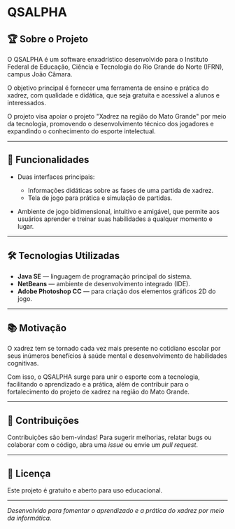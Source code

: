 # QSALPHA

## 🏆 Sobre o Projeto

O QSALPHA é um software enxadrístico desenvolvido para o Instituto Federal de Educação, Ciência e Tecnologia do Rio Grande do Norte (IFRN), campus João Câmara.  

O objetivo principal é fornecer uma ferramenta de ensino e prática do xadrez, com qualidade e didática, que seja gratuita e acessível a alunos e interessados.  

O projeto visa apoiar o projeto "Xadrez na região do Mato Grande" por meio da tecnologia, promovendo o desenvolvimento técnico dos jogadores e expandindo o conhecimento do esporte intelectual.

---

## 🎯 Funcionalidades

- Duas interfaces principais:  
  - Informações didáticas sobre as fases de uma partida de xadrez.  
  - Tela de jogo para prática e simulação de partidas.  

- Ambiente de jogo bidimensional, intuitivo e amigável, que permite aos usuários aprender e treinar suas habilidades a qualquer momento e lugar.

---

## 🛠️ Tecnologias Utilizadas

- **Java SE** — linguagem de programação principal do sistema.  
- **NetBeans** — ambiente de desenvolvimento integrado (IDE).  
- **Adobe Photoshop CC** — para criação dos elementos gráficos 2D do jogo.

---

## 📚 Motivação

O xadrez tem se tornado cada vez mais presente no cotidiano escolar por seus inúmeros benefícios à saúde mental e desenvolvimento de habilidades cognitivas.  

Com isso, o QSALPHA surge para unir o esporte com a tecnologia, facilitando o aprendizado e a prática, além de contribuir para o fortalecimento do projeto de xadrez na região do Mato Grande.

---

## 🤝 Contribuições

Contribuições são bem-vindas! Para sugerir melhorias, relatar bugs ou colaborar com o código, abra uma *issue* ou envie um *pull request*.

---

## 📄 Licença

Este projeto é gratuito e aberto para uso educacional.

---

*Desenvolvido para fomentar o aprendizado e a prática do xadrez por meio da informática.*  

